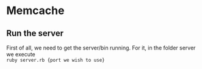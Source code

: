 # Memcache
## Run the server
First of all, we need to get the server/bin running. For it, in the folder server we execute  
`ruby server.rb {port we wish to use}`
